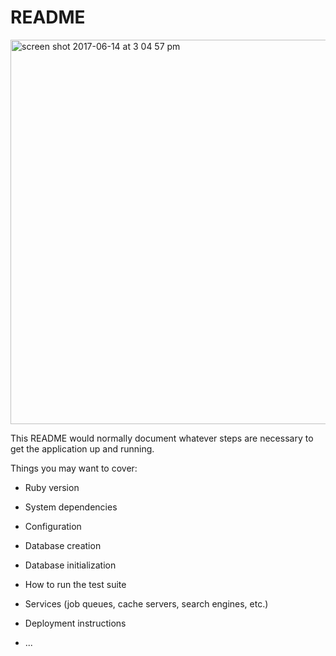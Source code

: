 # README

<img width="615" alt="screen shot 2017-06-14 at 3 04 57 pm" src="https://user-images.githubusercontent.com/8137732/27156706-26c1ee2c-5113-11e7-8343-2e6e5ed180c1.png">

This README would normally document whatever steps are necessary to get the
application up and running.

Things you may want to cover:

* Ruby version

* System dependencies

* Configuration

* Database creation

* Database initialization

* How to run the test suite

* Services (job queues, cache servers, search engines, etc.)

* Deployment instructions

* ...
